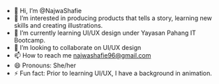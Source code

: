 - 👋 Hi, I’m @NajwaShafie
- 👀 I’m interested in producing products that tells a story, learning new skills and creating illustrations.
- 🌱 I’m currently learning UI/UX design under Yayasan Pahang IT Bootcamp.
- 💞️ I’m looking to collaborate on UI/UX design
- 📫 How to reach me najwashafie96@gmail.com
- 😄 Pronouns: She/her
- ⚡ Fun fact: Prior to learning UI/UX, I have a background in animation.

<!---
NajwaShafie/NajwaShafie is a ✨ special ✨ repository because its `README.md` (this file) appears on your GitHub profile.
You can click the Preview link to take a look at your changes.
--->
